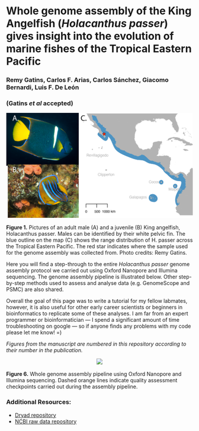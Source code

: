 # Whole genome assembly of the King Angelfish (*Holacanthus passer*) gives insight into the evolution of marine fishes of the Tropical Eastern Pacific
### Remy Gatins, Carlos F. Arias, Carlos Sánchez, Giacomo Bernardi, Luis F. De León
### (Gatins *et al* accepted)

<p align="center">
<img src="images/Figure1_TEP_map_species.png" width="700"/>
</p>

  **Figure 1.** Pictures of an adult male (A) and a juvenile (B) King angelfish, Holacanthus passer. Males can be identified by their white pelvic fin. The blue outline on the map (C) shows the range distribution of H. passer across the Tropical    Eastern Pacific. The red star indicates where the sample used for the genome assembly was collected from. Photo credits: Remy Gatins.



Here you will find a step-through to the entire *Holacanthus passer* genome assembly protocol we carried out using Oxford Nanopore and Illumina sequencing. The genome assembly pipeline is illustrated below. Other step-by-step methods used to assess and analyse data (e.g. GenomeScope and PSMC) are also shared. 

Overall the goal of this page was to write a tutorial for my fellow labmates, however, it is also useful for other early career scientists or beginners in bioinformatics to replicate some of these analyses. I am far from an expert programmer or bioinformatician &mdash; I spend a significant amount of time troubleshooting on google &mdash; so if anyone finds any problems with my code please let me know! =)

*Figures from the manuscript are numbered in this repository according to their number in the publication.*


<p align="center">
<img src="images/HPA_Genome_assembly_pipeline.png" width="1000"/>
</p>

**Figure 6.** Whole genome assembly pipeline using Oxford Nanopore and Illumina sequencing. Dashed orange lines indicate quality assessment checkpoints carried out during the assembly pipeline.

### Additional Resources:
- [Dryad repository](https://doi.org/10.7291/D1X10B)
- [NCBI raw data repository](https://www.ncbi.nlm.nih.gov/bioproject/713824)








